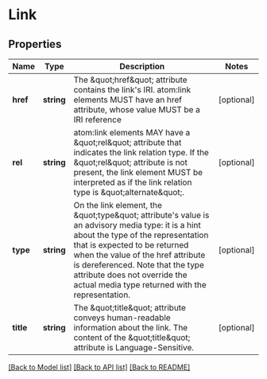 # Link

## Properties
Name | Type | Description | Notes
------------ | ------------- | ------------- | -------------
**href** | **string** | The \&quot;href\&quot; attribute contains the link&#39;s IRI. atom:link elements MUST have an href attribute, whose value MUST be a IRI reference | [optional] 
**rel** | **string** | atom:link elements MAY have a \&quot;rel\&quot; attribute that indicates the link relation type.  If the \&quot;rel\&quot; attribute is not present, the link element MUST be interpreted as if the link relation type is \&quot;alternate\&quot;. | [optional] 
**type** | **string** | On the link element, the \&quot;type\&quot; attribute&#39;s value is an advisory media type: it is a hint about the type of the representation that is expected to be returned when the value of the href attribute is dereferenced.  Note that the type attribute does not override the actual media type returned with the representation. | [optional] 
**title** | **string** | The \&quot;title\&quot; attribute conveys human-readable information about the link.  The content of the \&quot;title\&quot; attribute is Language-Sensitive. | [optional] 

[[Back to Model list]](../README.md#documentation-for-models) [[Back to API list]](../README.md#documentation-for-api-endpoints) [[Back to README]](../README.md)



